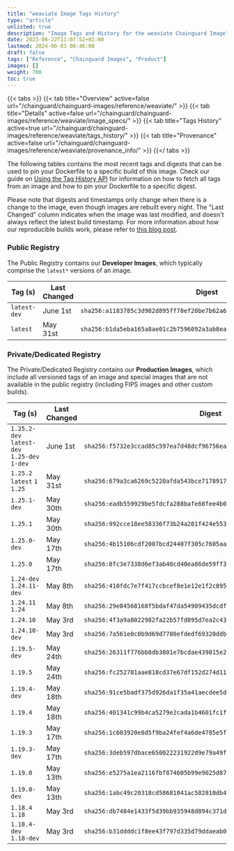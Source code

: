 ```yaml
---
title: "weaviate Image Tags History"
type: "article"
unlisted: true
description: "Image Tags and History for the weaviate Chainguard Image"
date: 2023-06-22T11:07:52+02:00
lastmod: 2024-06-03 00:46:08
draft: false
tags: ["Reference", "Chainguard Images", "Product"]
images: []
weight: 700
toc: true
---
```


{{< tabs >}}
{{< tab title="Overview" active=false url="/chainguard/chainguard-images/reference/weaviate/" >}}
{{< tab title="Details" active=false url="/chainguard/chainguard-images/reference/weaviate/image_specs/" >}}
{{< tab title="Tags History" active=true url="/chainguard/chainguard-images/reference/weaviate/tags_history/" >}}
{{< tab title="Provenance" active=false url="/chainguard/chainguard-images/reference/weaviate/provenance_info/" >}}
{{</ tabs >}}

The following tables contains the most recent tags and digests that can be used to pin your Dockerfile to a specific build of this image. Check our guide on [Using the Tag History API](/chainguard/chainguard-images/using-the-tag-history-api/) for information on how to fetch all tags from an image and how to pin your Dockerfile to a specific digest.

Please note that digests and timestamps only change when there is a change to the image, even though images are rebuilt every night. The "Last Changed" column indicates when the image was last modified, and doesn't always reflect the latest build timestamp. For more information about how our reproducible builds work, please refer to [this blog post](https://www.chainguard.dev/unchained/reproducing-chainguards-reproducible-image-builds).

### Public Registry
The Public Registry contains our **Developer Images**, which typically comprise the `latest*` versions of an image.

| Tag (s)       | Last Changed | Digest                                                                    |
|---------------|--------------|---------------------------------------------------------------------------|
|  `latest-dev` | June 1st     | `sha256:a1183785c3d982d895ff78ef20be7b62a62285128ca96af9a6ca252b1a9b090b` |
|  `latest`     | May 31st     | `sha256:b1da5eba165a8ae01c2b7596092a3ab8ea523caf4c0af0b574acddde11cda14e` |


### Private/Dedicated Registry
The Private/Dedicated Registry contains our **Production Images**, which include all versioned tags of an image and special images that are not available in the public registry (including FIPS images and other custom builds).

| Tag (s)                                       | Last Changed | Digest                                                                    |
|-----------------------------------------------|--------------|---------------------------------------------------------------------------|
|  `1.25.2-dev` `latest-dev` `1.25-dev` `1-dev` | June 1st     | `sha256:f5732e3ccad85c597ea7d48dcf96756ea0ab90154dd51856d40ab621b59f483c` |
|  `1.25.2` `latest` `1` `1.25`                 | May 31st     | `sha256:679a3ca6269c5220afda543bce717891719f7a82326799c38d56c67ac06d9095` |
|  `1.25.1-dev`                                 | May 30th     | `sha256:eadb559929be5fdcfa288bafe68fee4b03ed303ea786367511713d4281a00bca` |
|  `1.25.1`                                     | May 30th     | `sha256:992cce18ee58336f73b24a201f424e553342c8df2ed6181abe4496a065dbf555` |
|  `1.25.0-dev`                                 | May 17th     | `sha256:4b15106cdf2007bcd24407f305c7605aa43b6d915a27e21cc558c89cf34b0809` |
|  `1.25.0`                                     | May 17th     | `sha256:8fc3e7338d6ef3ab40cd40ea86de59ff3cd2e7728b965b95cd638a3fffbab988` |
|  `1.24-dev` `1.24.11-dev`                     | May 8th      | `sha256:410fdc7e7f417ccbcef8e1e12e1f2c8955f31058f6dc978282f0e3150ab61868` |
|  `1.24.11` `1.24`                             | May 8th      | `sha256:29e84568168f5bdaf47da54909435dcdfcc408e081ee87a4617037adeceff347` |
|  `1.24.10`                                    | May 3rd      | `sha256:4f3a9a8022982fa22b57fd895d7ea2c439d40f2731e59b7d288cb0134a832162` |
|  `1.24.10-dev`                                | May 3rd      | `sha256:7a561e0c0b9d69d7780efdedf69320ddb2f26006450f7c4071ac99d52e679fbb` |
|  `1.19.5-dev`                                 | May 24th     | `sha256:26311f776bb8db3801e7bcdae439815e25a39d274b6b06d40daea9f93f3320dd` |
|  `1.19.5`                                     | May 24th     | `sha256:fc252781aae818cd37e67df152d274d11b1c3d50806a66a5b5affc13665027c6` |
|  `1.19.4-dev`                                 | May 18th     | `sha256:91ce5badf375d926da1f35a41aecdee5d3b5e719bd81a030c815fdf6098c8bb9` |
|  `1.19.4`                                     | May 18th     | `sha256:401341c99b4ca5279e2cada1b4601fc1f32aa7ad2c8c3e59b0fb6b8afd9a43d0` |
|  `1.19.3`                                     | May 17th     | `sha256:1c603920e8d5f9ba24fef4a6de4785e5f3cf38f54ce0970952f3bd9731e22bb8` |
|  `1.19.3-dev`                                 | May 17th     | `sha256:3deb597dbace650022231922d9e79a49f43b33839094f4bffc6b8edb1de7bc10` |
|  `1.19.0`                                     | May 13th     | `sha256:e5275a1ea2116fbf874605b99e9025d87318a946b66bfcb9940938c291e2344b` |
|  `1.19.0-dev`                                 | May 13th     | `sha256:1abc49c20318cd58681041ac582810db45225c557f9502fd50fef08f7c35d4e0` |
|  `1.18.4` `1.18`                              | May 3rd      | `sha256:db7484e1433f5d39bb935948d894c371d9f09cb4bb3e6855ec89eb09efec8dec` |
|  `1.18.4-dev` `1.18-dev`                      | May 3rd      | `sha256:b31ddddc1f8ee43f797d335d79ddaeab0ac7655418b04eacdc2b2d1343ee92fd` |


